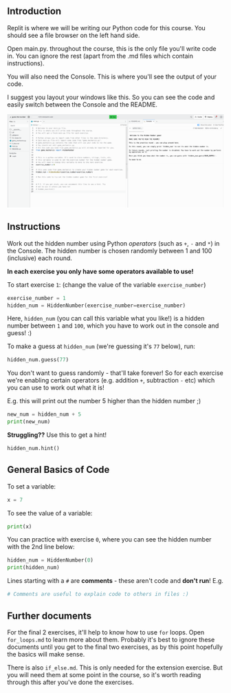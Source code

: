 ## Introduction 

Replit is where we will be writing our Python code for this course.
You should see a file browser on the left hand side.

Open main.py. throughout the course, this is the only file you'll write code in. You can ignore the rest (apart from the .md files which contain instructions).

You will also need the Console. This is where you'll see the output of your code.

I suggest you layout your windows like this. So you can see the code and easily switch between the Console and the README.

![Layout](suggested_layout.png)



## Instructions

Work out the hidden number using Python *operators*
(such as `+`, `-` and `*`) in the Console. The hidden number is
chosen randomly between 1 and 100 (inclusive) each round.

**In each exercise you only have some operators available to use!**

To start exercise `1`: (change the value of the variable `exercise_number`)

```python
exercise_number = 1
hidden_num = HiddenNumber(exercise_number=exercise_number)
```

Here, `hidden_num` (you can call this variable what you like!) is a hidden number
between `1` and `100`, which you have to work out in the console and guess! :)

To make a guess at `hidden_num` (we're guessing it's `77` below), run:
```python
hidden_num.guess(77)
```

You don't want to guess randomly - that'll take forever! So for each exercise we're enabling certain operators (e.g. addition `+`, subtraction `-` etc) which you can use to work out what it is!

E.g. this will print out the number 5 higher than the hidden number ;)
```python
new_num = hidden_num + 5
print(new_num)
```

**Struggling??** Use this to get a hint!

```python
hidden_num.hint()
```

## General Basics of Code

To set a variable:
```python
x = 7
```

To see the value of a variable:
```python
print(x)
```


You can practice with exercise `0`, where you can see the
hidden number with the 2nd line below:

```python
hidden_num = HiddenNumber(0)
print(hidden_num)
```


 Lines starting with a `#` are **comments** - these aren't code and **don't run**! E.g.
```python
# Comments are useful to explain code to others in files :)
```

## Further documents

For the final 2 exercises, it'll help to know how to use `for` loops.
Open `for_loops.md` to learn more about them. Probably it's best to ignore these documents until you get to the final two exercises, as by this point hopefully the basics will make sense.


There is also `if_else.md`. This is only needed for the extension exercise. But you will need them at some point in the course, so it's worth reading through this after you've done the exercises.